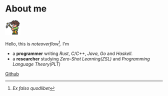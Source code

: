 # About me

![avatar](media/icons8-best-terraria-48.png)

Hello, this is *noteoverflow*[^1].
I'm 
- a **programmer** writing *Rust*, *C/C++*, *Java*, *Go* and *Haskell*.
- a **researcher** studying *Zero-Shot Learning(ZSL)* and *Programming Language Theory(PLT)*

[Github](https://github.com/noteoverflow)  

[^1]: *Ex falso quodlibet*
